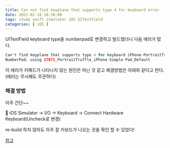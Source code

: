 ```yaml
---
title: Can not find keyplane that supports type 4 for keyboard error
date: 2022-02-18 18:30:00
tags: study swift simulator iOS UITextField
categories: [ iOS ]
---
```


UITextField keyboard type을 numberpad로 변경하고 빌드했더니 다음 에러가 떴다.

```swift
Can't find keyplane that supports type 4 for keyboard iPhone-PortraitTruffle-
NumberPad; using 27071_PortraitTruffle_iPhone-Simple-Pad_Default
```

이 에러가 키패드가 나타나지 않는 원인은 아닌 것 같고 해결방법은 아래와 같다고 한다. (에러는 무시해도 무관하다)

### 해결 방법

아주 간단~~

<aside>
🔎 iOS Simulator → I/O → Keyboard → Connect Hardware Keyboard(Uncheck로 변경)

</aside>

re-build 하지 않아도 아주 잘 키보드가 나오는 것을 확인 할 수 있었다!

[참고](https://developer.apple.com/forums/thread/126616)
